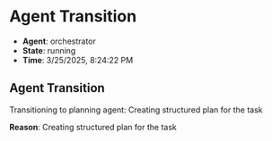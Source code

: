 # Agent Transition

- **Agent**: orchestrator
- **State**: running
- **Time**: 3/25/2025, 8:24:22 PM

## Agent Transition

Transitioning to planning agent: Creating structured plan for the task

**Reason**: Creating structured plan for the task

